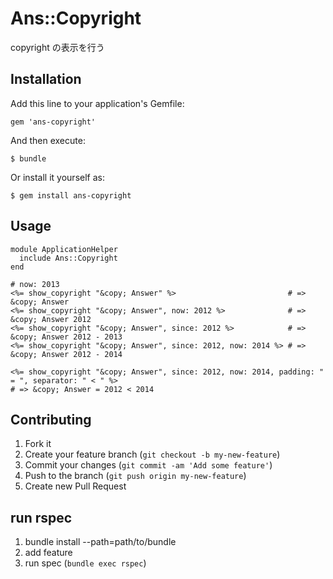 # Ans::Copyright

copyright の表示を行う

## Installation

Add this line to your application's Gemfile:

    gem 'ans-copyright'

And then execute:

    $ bundle

Or install it yourself as:

    $ gem install ans-copyright

## Usage

    module ApplicationHelper
      include Ans::Copyright
    end

    # now: 2013
    <%= show_copyright "&copy; Answer" %>                         # => &copy; Answer
    <%= show_copyright "&copy; Answer", now: 2012 %>              # => &copy; Answer 2012
    <%= show_copyright "&copy; Answer", since: 2012 %>            # => &copy; Answer 2012 - 2013
    <%= show_copyright "&copy; Answer", since: 2012, now: 2014 %> # => &copy; Answer 2012 - 2014

    <%= show_copyright "&copy; Answer", since: 2012, now: 2014, padding: " = ", separator: " < " %>
    # => &copy; Answer = 2012 < 2014

## Contributing

1. Fork it
2. Create your feature branch (`git checkout -b my-new-feature`)
3. Commit your changes (`git commit -am 'Add some feature'`)
4. Push to the branch (`git push origin my-new-feature`)
5. Create new Pull Request

## run rspec

1. bundle install --path=path/to/bundle
2. add feature
3. run spec (`bundle exec rspec`)
